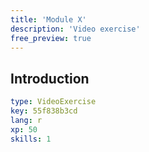 ```yaml
---
title: 'Module X'
description: 'Video exercise'
free_preview: true
---
```


## Introduction

```yaml
type: VideoExercise
key: 55f838b3cd
lang: r
xp: 50
skills: 1
```

